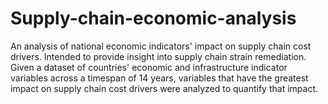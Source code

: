 # Supply-chain-economic-analysis
An analysis of national economic indicators' impact on supply chain cost drivers. Intended to provide insight into supply chain strain remediation.
Given a dataset of countries' economic and infrastructure indicator variables across a timespan of 14 years, variables that have the greatest impact on supply chain cost drivers were analyzed to quantify that impact.
